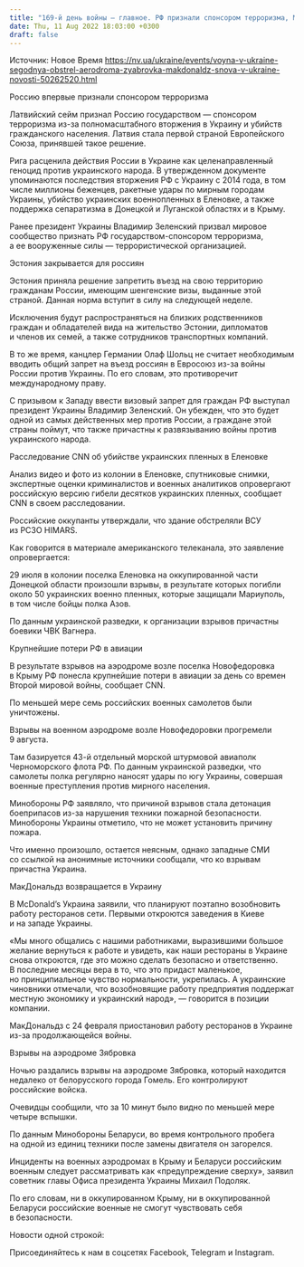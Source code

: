 ```yaml
---
title: "169-й день войны — главное. РФ признали спонсором терроризма, МакДональдз возвращается в Украину, на аэродроме Зябровка прогремели взрывы"
date: Thu, 11 Aug 2022 18:03:00 +0300
draft: false
---
```

Источник: Новое Время https://nv.ua/ukraine/events/voyna-v-ukraine-segodnya-obstrel-aerodroma-zyabrovka-makdonaldz-snova-v-ukraine-novosti-50262520.html


Россию впервые признали спонсором терроризма

Латвийский сейм признал Россию государством — спонсором терроризма из-за полномасштабного вторжения в Украину и убийств гражданского населения. Латвия стала первой страной Европейского Союза, принявшей такое решение.

Рига расценила действия России в Украине как целенаправленный геноцид против украинского народа. В утвержденном документе упоминаются последствия вторжения РФ с Украину с 2014 года, в том числе миллионы беженцев, ракетные удары по мирным городам Украины, убийство украинских военнопленных в Еленовке, а также поддержка сепаратизма в Донецкой и Луганской областях и в Крыму.

Ранее президент Украины Владимир Зеленский призвал мировое сообщество признать РФ государством-спонсором терроризма, а ее вооруженные силы — террористической организацией.

Эстония закрывается для россиян

Эстония приняла решение запретить въезд на свою территорию гражданам России, имеющим шенгенские визы, выданные этой страной. Данная норма вступит в силу на следующей неделе.

Исключения будут распространяться на близких родственников граждан и обладателей вида на жительство Эстонии, дипломатов и членов их семей, а также сотрудников транспортных компаний.

В то же время, канцлер Германии Олаф Шольц не считает необходимым вводить общий запрет на въезд россиян в Евросоюз из-за войны России против Украины. По его словам, это противоречит международному праву.

С призывом к Западу ввести визовый запрет для граждан РФ выступал президент Украины Владимир Зеленский. Он убежден, что это будет одной из самых действенных мер против России, а граждане этой страны поймут, что также причастны к развязыванию войны против украинского народа.

Расследование CNN об убийстве украинских пленных в Еленовке

Анализ видео и фото из колонии в Еленовке, спутниковые снимки, экспертные оценки криминалистов и военных аналитиков опровергают российскую версию гибели десятков украинских пленных, сообщает CNN в своем расследовании.

Российские оккупанты утверждали, что здание обстреляли ВСУ из РСЗО HIMARS.

Как говорится в материале американского телеканала, это заявление опровергается:

29 июля в колонии поселка Еленовка на оккупированной части Донецкой области произошли взрывы, в результате которых погибли около 50 украинских военно пленных, которые защищали Мариуполь, в том числе бойцы полка Азов.

По данным украинской разведки, к организации взрывов причастны боевики ЧВК Вагнера. 

Крупнейшие потери РФ в авиации

В результате взрывов на аэродроме возле поселка Новофедоровка в Крыму РФ понесла крупнейшие потери в авиации за день со времен Второй мировой войны, сообщает CNN.

По меньшей мере семь российских военных самолетов были уничтожены.

Взрывы на военном аэродроме возле Новофедоровки прогремели 9 августа.

Там базируется 43-й отдельный морской штурмовой авиаполк Черноморского флота РФ. По данным украинской разведки, что самолеты полка регулярно наносят удары по югу Украины, совершая военные преступления против мирного населения.

Минобороны РФ заявляло, что причиной взрывов стала детонация боеприпасов из-за нарушения техники пожарной безопасности. Минобороны Украины отметило, что не может установить причину пожара.

Что именно произошло, остается неясным, однако западные СМИ со ссылкой на анонимные источники сообщали, что ко взрывам причастна Украина.

МакДональдз возвращается в Украину

В McDonald’s Украина заявили, что планируют поэтапно возобновить работу ресторанов сети. Первыми откроются заведения в Киеве и на западе Украины.

«Мы много общались с нашими работниками, выразившими большое желание вернуться к работе и увидеть, как наши рестораны в Украине снова откроются, где это можно сделать безопасно и ответственно. В последние месяцы вера в то, что это придаст маленькое, но принципиальное чувство нормальности, укрепилась. А украинские чиновники отмечали, что возобновящие работу предприятия поддержат местную экономику и украинский народ», — говорится в позиции компании.

МакДональдз с 24 февраля приостановил работу ресторанов в Украине из-за продолжающейся войны.

Взрывы на аэродроме Зябровка

Ночью раздались взрывы на аэродроме Зябровка, который находится недалеко от белорусского города Гомель. Его контролируют российские войска.

Очевидцы сообщили, что за 10 минут было видно по меньшей мере четыре вспышки.

По данным Минобороны Беларуси, во время контрольного пробега на одной из единиц техники после замены двигателя он загорелся.

Инциденты на военных аэродромах в Крыму и Беларуси российским военным следует рассматривать как «предупреждение сверху», заявил советник главы Офиса президента Украины Михаил Подоляк.

По его словам, ни в оккупированном Крыму, ни в оккупированной Беларуси российские военные не смогут чувствовать себя в безопасности.

Новости одной строкой:

Присоединяйтесь к нам в соцсетях Facebook, Telegram и Instagram.
